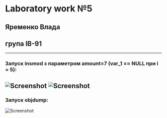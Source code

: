# Laboratory work №5

## Яременко Влада
## група IВ-91
---
### Запуск insmod з параметром amount=7 (var_1 == NULL при i = 5):
![Screenshot](images/screen1.png)
![Screenshot](images/screen2.png)
---
### Запуск objdump:
![Screenshot](images/screen3.png)
